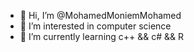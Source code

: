- 👋 Hi, I’m @MohamedMoniemMohamed
- 👀 I’m interested in computer science
- 🌱 I’m currently learning c++ && c# && R 
